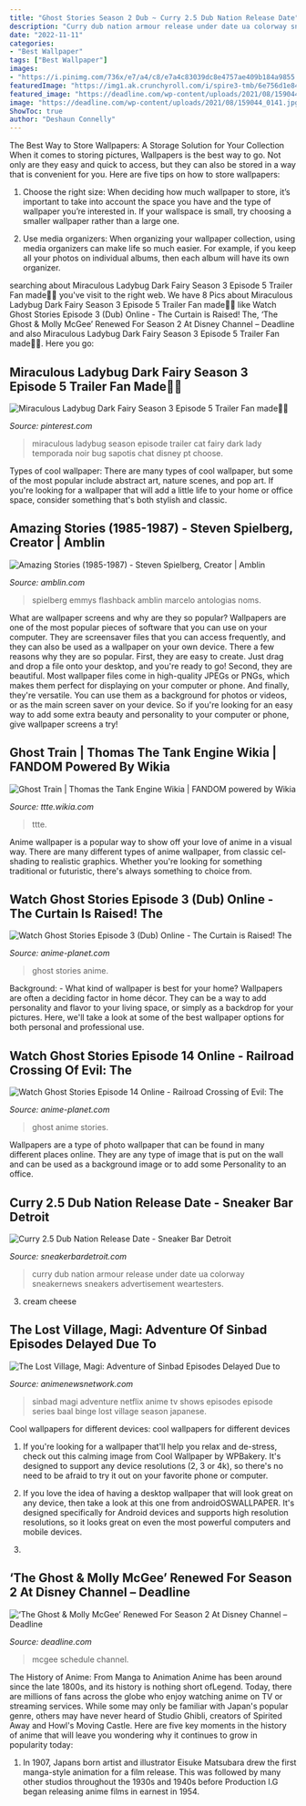 ```yaml
---
title: "Ghost Stories Season 2 Dub ~ Curry 2.5 Dub Nation Release Date"
description: "Curry dub nation armour release under date ua colorway sneakernews sneakers advertisement weartesters"
date: "2022-11-11"
categories:
- "Best Wallpaper"
tags: ["Best Wallpaper"]
images:
- "https://i.pinimg.com/736x/e7/a4/c8/e7a4c83039dc8e4757ae409b184a9855.jpg"
featuredImage: "https://img1.ak.crunchyroll.com/i/spire3-tmb/6e756d1e8429b4e6117408e3ea09d96f1452213632_full.jpg"
featured_image: "https://deadline.com/wp-content/uploads/2021/08/159044_0141.jpg?w=1024"
image: "https://deadline.com/wp-content/uploads/2021/08/159044_0141.jpg?w=1024"
ShowToc: true
author: "Deshaun Connelly"
---
```



The Best Way to Store Wallpapers: A Storage Solution for Your Collection
When it comes to storing pictures, Wallpapers is the best way to go. Not only are they easy and quick to access, but they can also be stored in a way that is convenient for you. Here are five tips on how to store wallpapers:
1) Choose the right size: When deciding how much wallpaper to store, it’s important to take into account the space you have and the type of wallpaper you’re interested in. If your wallspace is small, try choosing a smaller wallpaper rather than a large one.

2) Use media organizers: When organizing your wallpaper collection, using media organizers can make life so much easier. For example, if you keep all your photos on individual albums, then each album will have its own organizer.

	

		
searching about Miraculous Ladybug Dark Fairy Season 3 Episode 5 Trailer Fan made🐞🐞 you've visit to the right web. We have 8 Pics about Miraculous Ladybug Dark Fairy Season 3 Episode 5 Trailer Fan made🐞🐞 like Watch Ghost Stories Episode 3 (Dub) Online - The Curtain is Raised! The, ‘The Ghost &amp; Molly McGee’ Renewed For Season 2 At Disney Channel – Deadline and also Miraculous Ladybug Dark Fairy Season 3 Episode 5 Trailer Fan made🐞🐞. Here you go:
		
    
## Miraculous Ladybug Dark Fairy Season 3 Episode 5 Trailer Fan Made🐞🐞

<img loading=lazy src="https://i.pinimg.com/736x/e7/a4/c8/e7a4c83039dc8e4757ae409b184a9855.jpg" onerror="this.onerror=null;this.src='https://tse4.mm.bing.net/th?id=OIP.X7SXq0iGAq3CEohaR1E3JAHaEK&amp;pid=15.1';" alt="Miraculous Ladybug Dark Fairy Season 3 Episode 5 Trailer Fan made🐞🐞">

_Source: pinterest.com_

>miraculous ladybug season episode trailer cat fairy dark lady temporada noir bug sapotis chat disney pt choose. 

	

Types of cool wallpaper:
There are many types of cool wallpaper, but some of the most popular include abstract art, nature scenes, and pop art. If you're looking for a wallpaper that will add a little life to your home or office space, consider something that's both stylish and classic.

    
## Amazing Stories (1985-1987) - Steven Spielberg, Creator | Amblin

<img loading=lazy src="https://amblin.com/wp-content/uploads/2018/09/amazingstories_1985_poster_2-533x800.jpg" onerror="this.onerror=null;this.src='https://tse3.mm.bing.net/th?id=OIP.Y3quehGzmjFDh4QFUf7V3wHaLH&amp;pid=15.1';" alt="Amazing Stories (1985-1987) - Steven Spielberg, Creator | Amblin">

_Source: amblin.com_

>spielberg emmys flashback amblin marcelo antologias noms. 

	

What are wallpaper screens and why are they so popular?
Wallpapers are one of the most popular pieces of software that you can use on your computer. They are screensaver files that you can access frequently, and they can also be used as a wallpaper on your own device. There a few reasons why they are so popular. First, they are easy to create. Just drag and drop a file onto your desktop, and you're ready to go! Second, they are beautiful. Most wallpaper files come in high-quality JPEGs or PNGs, which makes them perfect for displaying on your computer or phone. And finally, they're versatile. You can use them as a background for photos or videos, or as the main screen saver on your device. So if you're looking for an easy way to add some extra beauty and personality to your computer or phone, give wallpaper screens a try!

    
## Ghost Train | Thomas The Tank Engine Wikia | FANDOM Powered By Wikia

<img loading=lazy src="https://vignette.wikia.nocookie.net/ttte/images/e/e0/GhostTrain37.png/revision/latest?cb=20181030224418" onerror="this.onerror=null;this.src='https://tse2.mm.bing.net/th?id=OIP.cxSjGv_iDN1gMtJnHjvEtgHaFr&amp;pid=15.1';" alt="Ghost Train | Thomas the Tank Engine Wikia | FANDOM powered by Wikia">

_Source: ttte.wikia.com_

>ttte. 

	

Anime wallpaper is a popular way to show off your love of anime in a visual way. There are many different types of anime wallpaper, from classic cel-shading to realistic graphics. Whether you're looking for something traditional or futuristic, there's always something to choice from.

    
## Watch Ghost Stories Episode 3 (Dub) Online - The Curtain Is Raised! The

<img loading=lazy src="https://img1.ak.crunchyroll.com/i/spire1-tmb/9c9ee271bec0f911d88418c13e73c0161452213069_full.jpg" onerror="this.onerror=null;this.src='https://tse1.mm.bing.net/th?id=OIP.ErRcpPR7cKGhiRmwgmAsvQHaFm&amp;pid=15.1';" alt="Watch Ghost Stories Episode 3 (Dub) Online - The Curtain is Raised! The">

_Source: anime-planet.com_

>ghost stories anime. 

	

Background: - What kind of wallpaper is best for your home?
Wallpapers are often a deciding factor in home décor. They can be a way to add personality and flavor to your living space, or simply as a backdrop for your pictures. Here, we'll take a look at some of the best wallpaper options for both personal and professional use.

    
## Watch Ghost Stories Episode 14 Online - Railroad Crossing Of Evil: The

<img loading=lazy src="https://img1.ak.crunchyroll.com/i/spire3-tmb/6e756d1e8429b4e6117408e3ea09d96f1452213632_full.jpg" onerror="this.onerror=null;this.src='https://tse2.mm.bing.net/th?id=OIP.f_33C7yR9q4xoOdvehZbXAHaFo&amp;pid=15.1';" alt="Watch Ghost Stories Episode 14 Online - Railroad Crossing of Evil: The">

_Source: anime-planet.com_

>ghost anime stories. 

	



Wallpapers are a type of photo wallpaper that can be found in many different places online. They are any type of image that is put on the wall and can be used as a background image or to add some Personality to an office.

    
## Curry 2.5 Dub Nation Release Date - Sneaker Bar Detroit

<img loading=lazy src="https://sneakerbardetroit.com/wp-content/uploads/2016/06/ua-curry-2-5-dub-nation-release-date-1.jpg" onerror="this.onerror=null;this.src='https://tse4.mm.bing.net/th?id=OIP.KKHllQjGYaP-BiG29V1xkgHaFM&amp;pid=15.1';" alt="Curry 2.5 Dub Nation Release Date - Sneaker Bar Detroit">

_Source: sneakerbardetroit.com_

>curry dub nation armour release under date ua colorway sneakernews sneakers advertisement weartesters. 

	

3. cream cheese 

    
## The Lost Village, Magi: Adventure Of Sinbad Episodes Delayed Due To

<img loading=lazy src="http://www.animenewsnetwork.com/thumbnails/crop600x315/encyc/A17687-2411884689.1460190898.jpg" onerror="this.onerror=null;this.src='https://tse1.mm.bing.net/th?id=OIP.9oegnlQU29hlRjJJIrXOXAHaD4&amp;pid=15.1';" alt="The Lost Village, Magi: Adventure of Sinbad Episodes Delayed Due to">

_Source: animenewsnetwork.com_

>sinbad magi adventure netflix anime tv shows episodes episode series baal binge lost village season japanese. 

	

Cool wallpapers for different devices:
cool wallpapers for different devices 

1. If you're looking for a wallpaper that'll help you relax and de-stress, check out this calming image from Cool Wallpaper by WPBakery. It's designed to support any device resolutions (2, 3 or 4k), so there's no need to be afraid to try it out on your favorite phone or computer.

2. If you love the idea of having a desktop wallpaper that will look great on any device, then take a look at this one from androidOSWALLPAPER. It's designed specifically for Android devices and supports high resolution resolutions, so it looks great on even the most powerful computers and mobile devices.

3.

    
## ‘The Ghost &amp; Molly McGee’ Renewed For Season 2 At Disney Channel – Deadline

<img loading=lazy src="https://deadline.com/wp-content/uploads/2021/08/159044_0141.jpg?w=1024" onerror="this.onerror=null;this.src='https://tse3.mm.bing.net/th?id=OIP.Vw3AIsTmDEAYxhapaRgIeQHaEK&amp;pid=15.1';" alt="‘The Ghost &amp; Molly McGee’ Renewed For Season 2 At Disney Channel – Deadline">

_Source: deadline.com_

>mcgee schedule channel. 

	

The History of Anime: From Manga to Animation
Anime has been around since the late 1800s, and its history is nothing short ofLegend. Today, there are millions of fans across the globe who enjoy watching anime on TV or streaming services. While some may only be familiar with Japan's popular genre, others may have never heard of Studio Ghibli, creators of Spirited Away and Howl's Moving Castle. Here are five key moments in the history of anime that will leave you wondering why it continues to grow in popularity today:
1) In 1907, Japans born artist and illustrator Eisuke Matsubara drew the first manga-style animation for a film release. This was followed by many other studios throughout the 1930s and 1940s before Production I.G began releasing anime films in earnest in 1954.

